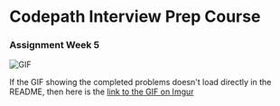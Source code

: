 # Codepath Interview Prep Course

### Assignment Week 5

![GIF](https://i.imgur.com/sD1AwY3.gif)


If the GIF showing the completed problems doesn't load directly in the README, then here is the [link to the GIF on Imgur](https://imgur.com/sD1AwY3)
